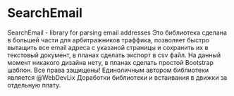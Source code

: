 # SearchEmail
SearchEmail - library for parsing email addresses
Это библиотека сделана в большей части для арбитражников траффика, позволяет быстро вытащить все email адреса с
указаной страницы и сохранить их в текстовый документ, в планах сделать экспорт в csv файл.
На данный момент никакого дизайна нету, в планах сделать простой Bootstrap шаблон.
Все права защищены! Единоличным автором библиотеки является @WebDevLix
Доработки библиотеки и встаивания в движки за отдельную плату.

